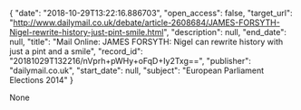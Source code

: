 {
  "date": "2018-10-29T13:22:16.886703", 
  "open_access": false, 
  "target_url": "http://www.dailymail.co.uk/debate/article-2608684/JAMES-FORSYTH-Nigel-rewrite-history-just-pint-smile.html", 
  "description": null, 
  "end_date": null, 
  "title": "Mail Online: JAMES FORSYTH: Nigel can rewrite history with just a pint and a smile", 
  "record_id": "20181029T132216/nVprh+pWHy+oFqD+Iy2Txg==", 
  "publisher": "dailymail.co.uk", 
  "start_date": null, 
  "subject": "European Parliament Elections 2014"
}

None